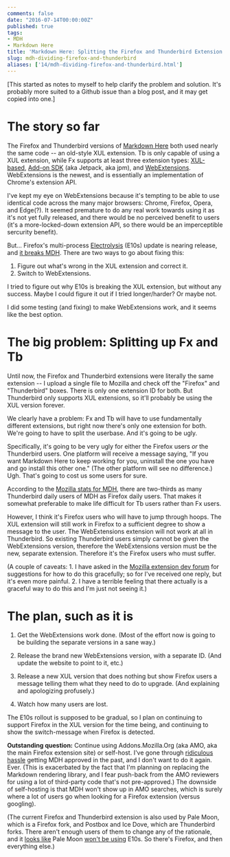 ```yaml
---
comments: false
date: "2016-07-14T00:00:00Z"
published: true
tags:
- MDH
- Markdown Here
title: 'Markdown Here: Splitting the Firefox and Thunderbird Extension'
slug: mdh-dividing-firefox-and-thunderbird
aliases: ['14/mdh-dividing-firefox-and-thunderbird.html']
---
```


[This started as notes to myself to help clarify the problem and solution. It's probably more suited to a Github issue than a blog post, and it may get copied into one.]

# The story so far

The Firefox and Thunderbird versions of [Markdown Here](https://markdown-here.com/) both used nearly the same code -- an old-style XUL extension. Tb is only capable of using a XUL extension, while Fx supports at least three extension types: [XUL-based](https://developer.mozilla.org/en-US/Add-ons/Overlay_Extensions/XUL_School), [Add-on SDK](https://developer.mozilla.org/en-US/Add-ons/SDK) (aka Jetpack, aka jpm), and [WebExtensions](https://developer.mozilla.org/en-US/Add-ons/WebExtensions). WebExtensions is the newest, and is essentially an implementation of Chrome's extension API.

I've kept my eye on WebExtensions because it's tempting to be able to use identical code across the many major browsers: Chrome, Firefox, Opera, and Edge(?). It seemed premature to do any real work towards using it as it's not yet fully released, and there would be no perceived benefit to users (it's a more-locked-down extension API, so there would be an imperceptible sercurity benefit).

But... Firefox's multi-process [Electrolysis](https://wiki.mozilla.org/Electrolysis) (E10s) update is nearing release, and [it breaks MDH](https://github.com/adam-p/markdown-here/issues/207). There are two ways to go about fixing this:
1. Figure out what's wrong in the XUL extension and correct it.
2. Switch to WebExtensions.

I tried to figure out why E10s is breaking the XUL extension, but without any success. Maybe I could figure it out if I tried longer/harder? Or maybe not.

I did some testing (and fixing) to make WebExtensions work, and it seems like the best option.

# The big problem: Splitting up Fx and Tb

Until now, the Firefox and Thunderbird extensions were literally the same extension -- I upload a single file to Mozilla and check off the "Firefox" and "Thunderbird" boxes. There is only one extension ID for both. But Thunderbird only supports XUL extensions, so it'll probably be using the XUL version forever.

We clearly have a problem: Fx and Tb will have to use fundamentally different extensions, but right now there's only one extension for both. We're going to have to split the userbase. And it's going to be ugly.

Specifically, it's going to be very ugly for either the Firefox users *or* the Thunderbird users. One platform will receive a message saying, "If you want Markdown Here to keep working for you, uninstall the one you have and go install this other one." (The other platform will see no difference.) Ugh. That's going to cost us some users for sure.

According to the [Mozilla stats for MDH](https://addons.mozilla.org/en-US/firefox/addon/markdown-here/statistics/usage/applications/?last=30), there are two-thirds as many Thunderbird daily users of MDH as Firefox daily users. That makes it somewhat preferable to make life difficult for Tb users rather than Fx users.

However, I think it's Firefox users who will have to jump through hoops. The XUL extension will still work in Firefox to a sufficient degree to show a message to the user. The WebExtensions extension will not work at all in Thunderbird. So existing Thunderbird users simply cannot be given the WebExtensions version, therefore the WebExtensions version must be the new, separate extension. Therefore it's the Firefox users who must suffer.

(A couple of caveats: 1. I have asked in the [Mozilla extension dev forum](https://discourse.mozilla-community.org/t/best-way-to-split-thunderbird-and-firefox-users-because-webextensions/9717) for suggestions for how to do this gracefully; so for I've received one reply, but it's even more painful. 2. I have a terrible feeling that there actually is a graceful way to do this and I'm just not seeing it.)

# The plan, such as it is

1. Get the WebExtensions work done. (Most of the effort now is going to be building the separate versions in a sane way.)

2. Release the brand new WebExtensions version, with a separate ID. (And update the website to point to it, etc.)

3. Release a new XUL version that does nothing but show Firefox users a message telling them what they need to do to upgrade. (And explaining and apologizing profusely.)

4. Watch how many users are lost.

The E10s rollout is supposed to be gradual, so I plan on continuing to support Firefox in the XUL version for the time being, and continuing to show the switch-message when Firefox is detected.

**Outstanding question:** Continue using Addons.Mozilla.Org (aka AMO, aka the main Firefox extension site) or self-host. I've gone through [ridiculous hassle](https://github.com/adam-p/markdown-here/issues/21) getting MDH approved in the past, and I don't want to do it again. Ever. (This is exacerbated by the fact that I'm planning on replacing the Markdown rendering library, and I fear push-back from the AMO reviewers for using a lot of third-party code that's not pre-approved.) The downside of self-hosting is that MDH won't show up in AMO searches, which is surely where a lot of users go when looking for a Firefox extension (versus googling).

(The current Firefox and Thunderbird extension is also used by Pale Moon, which is a Firefox fork, and Postbox and Ice Dove, which are Thunderbird forks. There aren't enough users of them to change any of the rationale, and it [looks like](https://forum.palemoon.org/viewtopic.php?t=6660) Pale Moon [won't be using](https://forum.palemoon.org/viewtopic.php?t=12216) E10s. So there's Firefox, and then everything else.)
